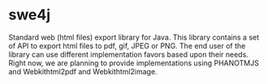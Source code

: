 swe4j
=====

Standard web (html files) export library for Java. This library contains a set of API to export html files to pdf, gif, JPEG or PNG. The end user of the library can use different implementation favors based upon their needs. Right now, we are planning to provide implementations using PHANOTMJS and Webkithtml2pdf and Webkithtml2image.

